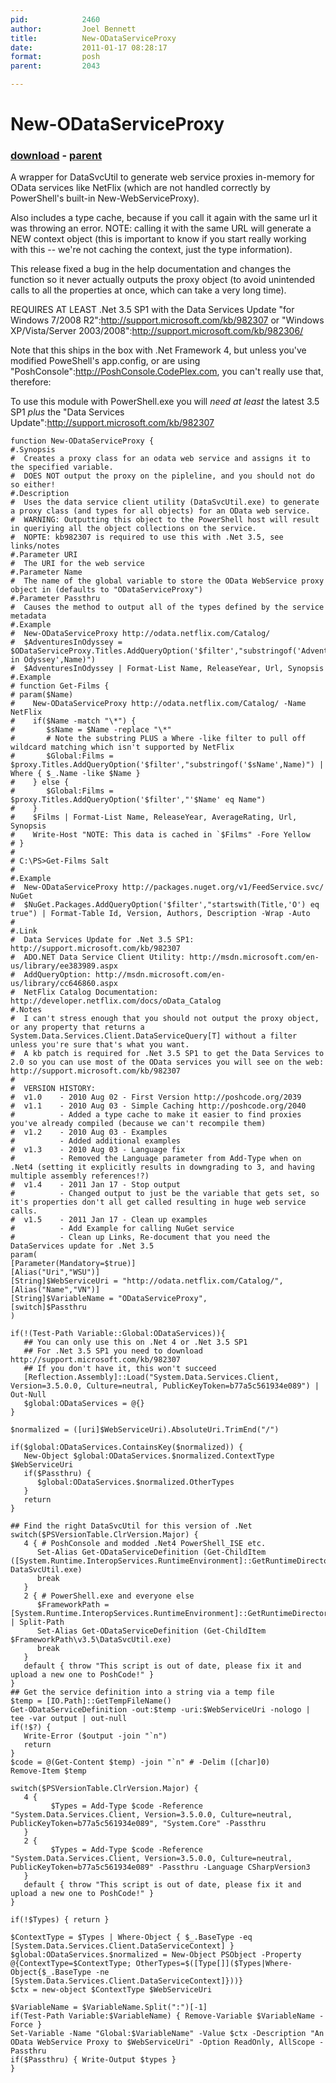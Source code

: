 ```yaml
---
pid:            2460
author:         Joel Bennett
title:          New-ODataServiceProxy
date:           2011-01-17 08:28:17
format:         posh
parent:         2043

---
```


# New-ODataServiceProxy

### [download](//scripts/2460.ps1) - [parent](//scripts/2043.md)

A wrapper for DataSvcUtil to generate web service proxies in-memory for OData services like NetFlix (which are not handled correctly by PowerShell's built-in New-WebServiceProxy). 

Also includes a type cache, because if you call it again with the same url it was throwing an error. NOTE: calling it with the same URL will generate a NEW context object (this is important to know if you start really working with this -- we're not caching the context, just the type information).

This release fixed a bug in the help documentation and changes the function so it never actually outputs the proxy object (to avoid unintended calls to all the properties at once, which can take a very long time).

REQUIRES AT LEAST .Net 3.5 SP1 with the Data Services Update "for Windows 7/2008 R2":http://support.microsoft.com/kb/982307 or "Windows XP/Vista/Server 2003/2008":http://support.microsoft.com/kb/982306/

Note that this ships in the box with .Net Framework 4, but unless you've modified PoweShell's app.config, or are using "PoshConsole":http://PoshConsole.CodePlex.com, you can't really use that, therefore:

To use this module with PowerShell.exe you will *need at least* the latest 3.5 SP1 *plus* the "Data Services Update":http://support.microsoft.com/kb/982307

```posh
function New-ODataServiceProxy {
#.Synopsis
#  Creates a proxy class for an odata web service and assigns it to the specified variable.
#  DOES NOT output the proxy on the pipleline, and you should not do so either!
#.Description 
#  Uses the data service client utility (DataSvcUtil.exe) to generate a proxy class (and types for all objects) for an OData web service.
#  WARNING: Outputting this object to the PowerShell host will result in queriying all the object collections on the service.
#  NOPTE: kb982307 is required to use this with .Net 3.5, see links/notes
#.Parameter URI
#  The URI for the web service
#.Parameter Name
#  The name of the global variable to store the OData WebService proxy object in (defaults to "ODataServiceProxy")
#.Parameter Passthru
#  Causes the method to output all of the types defined by the service metadata
#.Example
#  New-ODataServiceProxy http://odata.netflix.com/Catalog/
#  $AdventuresInOdyssey = $ODataServiceProxy.Titles.AddQueryOption('$filter',"substringof('Adventures in Odyssey',Name)")
#  $AdventuresInOdyssey | Format-List Name, ReleaseYear, Url, Synopsis
#.Example
# function Get-Films {
# param($Name)
#    New-ODataServiceProxy http://odata.netflix.com/Catalog/ -Name NetFlix
#    if($Name -match "\*") {
#       $sName = $Name -replace "\*" 
#       # Note the substring PLUS a Where -like filter to pull off wildcard matching which isn't supported by NetFlix
#       $Global:Films = $proxy.Titles.AddQueryOption('$filter',"substringof('$sName',Name)") | Where { $_.Name -like $Name }
#    } else {
#       $Global:Films = $proxy.Titles.AddQueryOption('$filter',"'$Name' eq Name")
#    }
#    $Films | Format-List Name, ReleaseYear, AverageRating, Url, Synopsis
#    Write-Host "NOTE: This data is cached in `$Films" -Fore Yellow
# }
# 
# C:\PS>Get-Films Salt
#
#.Example
#  New-ODataServiceProxy http://packages.nuget.org/v1/FeedService.svc/ NuGet
#  $NuGet.Packages.AddQueryOption('$filter',"startswith(Title,'O') eq true") | Format-Table Id, Version, Authors, Description -Wrap -Auto
#
#.Link 
#  Data Services Update for .Net 3.5 SP1: http://support.microsoft.com/kb/982307
#  ADO.NET Data Service Client Utility: http://msdn.microsoft.com/en-us/library/ee383989.aspx
#  AddQueryOption: http://msdn.microsoft.com/en-us/library/cc646860.aspx
#  NetFlix Catalog Documentation: http://developer.netflix.com/docs/oData_Catalog
#.Notes
#  I can't stress enough that you should not output the proxy object, or any property that returns a System.Data.Services.Client.DataServiceQuery[T] without a filter unless you're sure that's what you want.
#  A kb patch is required for .Net 3.5 SP1 to get the Data Services to 2.0 so you can use most of the OData services you will see on the web: http://support.microsoft.com/kb/982307
#
#  VERSION HISTORY:
#  v1.0    - 2010 Aug 02 - First Version http://poshcode.org/2039
#  v1.1    - 2010 Aug 03 - Simple Caching http://poshcode.org/2040
#          - Added a type cache to make it easier to find proxies you've already compiled (because we can't recompile them)
#  v1.2    - 2010 Aug 03 - Examples
#          - Added additional examples 
#  v1.3    - 2010 Aug 03 - Language fix
#          - Removed the Language parameter from Add-Type when on .Net4 (setting it explicitly results in downgrading to 3, and having multiple assembly references!?)
#  v1.4    - 2011 Jan 17 - Stop output
#          - Changed output to just be the variable that gets set, so it's properties don't all get called resulting in huge web service calls.
#  v1.5    - 2011 Jan 17 - Clean up examples
#          - Add Example for calling NuGet service
#          - Clean up Links, Re-document that you need the DataServices update for .Net 3.5 
param(
[Parameter(Mandatory=$true)]
[Alias("Uri","WSU")]
[String]$WebServiceUri = "http://odata.netflix.com/Catalog/", 
[Alias("Name","VN")]
[String]$VariableName = "ODataServiceProxy",
[switch]$Passthru
)

if(!(Test-Path Variable::Global:ODataServices)){
   ## You can only use this on .Net 4 or .Net 3.5 SP1 
   ## For .Net 3.5 SP1 you need to download http://support.microsoft.com/kb/982307
   ## If you don't have it, this won't succeed
   [Reflection.Assembly]::Load("System.Data.Services.Client, Version=3.5.0.0, Culture=neutral, PublicKeyToken=b77a5c561934e089") | Out-Null
   $global:ODataServices = @{}
}

$normalized = ([uri]$WebServiceUri).AbsoluteUri.TrimEnd("/") 

if($global:ODataServices.ContainsKey($normalized)) {
   New-Object $global:ODataServices.$normalized.ContextType $WebServiceUri
   if($Passthru) {
      $global:ODataServices.$normalized.OtherTypes
   }
   return
}

## Find the right DataSvcUtil for this version of .Net
switch($PSVersionTable.ClrVersion.Major) {
   4 { # PoshConsole and modded .Net4 PowerShell_ISE etc.
      Set-Alias Get-ODataServiceDefinition (Get-ChildItem ([System.Runtime.InteropServices.RuntimeEnvironment]::GetRuntimeDirectory())  DataSvcUtil.exe)
      break
   }
   2 { # PowerShell.exe and everyone else
      $FrameworkPath = [System.Runtime.InteropServices.RuntimeEnvironment]::GetRuntimeDirectory() | Split-Path
      Set-Alias Get-ODataServiceDefinition (Get-ChildItem $FrameworkPath\v3.5\DataSvcUtil.exe)
      break
   }
   default { throw "This script is out of date, please fix it and upload a new one to PoshCode!" }   
}
## Get the service definition into a string via a temp file
$temp = [IO.Path]::GetTempFileName()
Get-ODataServiceDefinition -out:$temp -uri:$WebServiceUri -nologo | tee -var output | out-null
if(!$?) {
   Write-Error ($output -join "`n")
   return
}
$code = @(Get-Content $temp) -join "`n" # -Delim ([char]0)
Remove-Item $temp

switch($PSVersionTable.ClrVersion.Major) {
   4 { 
         $Types = Add-Type $code -Reference "System.Data.Services.Client, Version=3.5.0.0, Culture=neutral, PublicKeyToken=b77a5c561934e089", "System.Core" -Passthru
   }
   2 {
         $Types = Add-Type $code -Reference "System.Data.Services.Client, Version=3.5.0.0, Culture=neutral, PublicKeyToken=b77a5c561934e089" -Passthru -Language CSharpVersion3 
   }
   default { throw "This script is out of date, please fix it and upload a new one to PoshCode!" }   
}

if(!$Types) { return }

$ContextType = $Types | Where-Object { $_.BaseType -eq [System.Data.Services.Client.DataServiceContext] }
$global:ODataServices.$normalized = New-Object PSObject -Property @{ContextType=$ContextType; OtherTypes=$([Type[]]($Types|Where-Object{$_.BaseType -ne [System.Data.Services.Client.DataServiceContext]}))}
$ctx = new-object $ContextType $WebServiceUri

$VariableName = $VariableName.Split(":")[-1]
if(Test-Path Variable:$VariableName) { Remove-Variable $VariableName -Force }
Set-Variable -Name "Global:$VariableName" -Value $ctx -Description "An OData WebService Proxy to $WebServiceUri" -Option ReadOnly, AllScope -Passthru
if($Passthru) { Write-Output $types }
}

```
